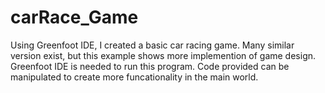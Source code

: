 # carRace_Game
Using Greenfoot IDE, I created a basic car racing game. Many similar version exist, but this example shows more implemention of game design. Greenfoot IDE is needed to run this program. Code provided can be manipulated to create more funcationality in the main world.  
